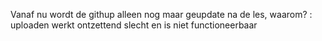 Vanaf nu wordt de githup alleen nog maar geupdate na de les, waarom? : uploaden werkt ontzettend slecht en is niet functioneerbaar
